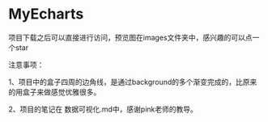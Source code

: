 # MyEcharts


项目下载之后可以直接进行访问，预览图在images文件夹中，感兴趣的可以点一个star


注意事项：

1、项目中的盒子四周的边角线，是通过background的多个渐变完成的，比原来的用盒子来做感觉优雅很多。

2、项目的笔记在 数据可视化.md中，感谢pink老师的教导。
